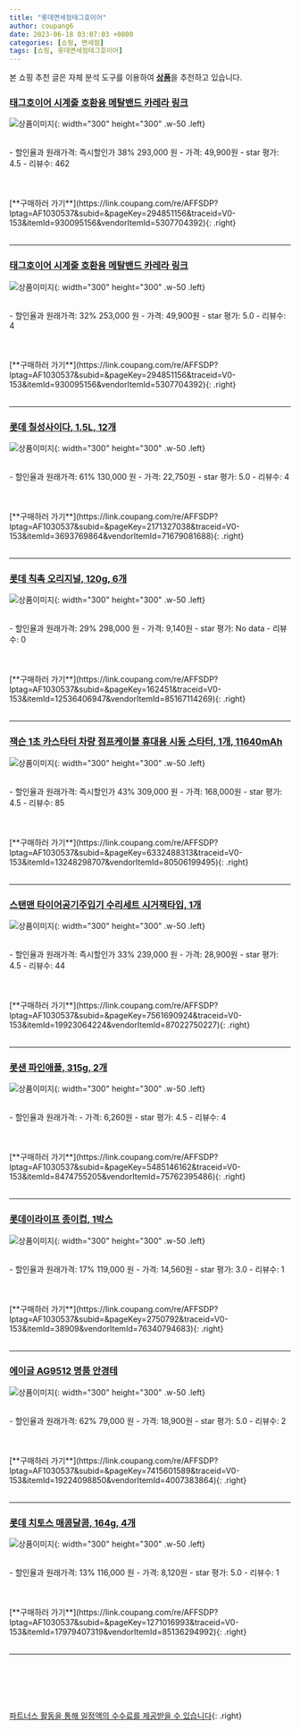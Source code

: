 ```yaml
---
title: "롯데면세점태그호이어"
author: coupang6
date: 2023-06-18 03:07:03 +0800
categories: [쇼핑, 면세점]
tags: [쇼핑, 롯데면세점태그호이어]
---
```


본 쇼핑 추천 글은 자체 분석 도구를 이용하여 [**상품**](https://link.coupang.com/a/bao1ui)을 추천하고 있습니다.

### [태그호이어 시계줄 호환용 메탈밴드 카레라 링크](https://link.coupang.com/re/AFFSDP?lptag=AF1030537&subid=&pageKey=294851156&traceid=V0-153&itemId=930095156&vendorItemId=5307704392)

![상품이미지](https://thumbnail10.coupangcdn.com/thumbnails/remote/230x230ex/image/vendor_inventory/e29e/0fd4a6a59647b6e3068b5e53e32f74416c2b3af63710067db085b3ec09b8.jpg){: width="300" height="300" .w-50 .left}


<br>
- 할인율과 원래가격: 즉시할인가 38%  293,000   원
- 가격: 49,900원
- star 평가: 4.5
- 리뷰수: 462
<br>
<br>
<br>
<br>
[**구매하러 가기**](https://link.coupang.com/re/AFFSDP?lptag=AF1030537&subid=&pageKey=294851156&traceid=V0-153&itemId=930095156&vendorItemId=5307704392){: .right}
<br>
<br>

---

### [태그호이어 시계줄 호환용 메탈밴드 카레라 링크](https://link.coupang.com/re/AFFSDP?lptag=AF1030537&subid=&pageKey=294851156&traceid=V0-153&itemId=930095156&vendorItemId=5307704392)

![상품이미지](https://thumbnail10.coupangcdn.com/thumbnails/remote/230x230ex/image/vendor_inventory/e29e/0fd4a6a59647b6e3068b5e53e32f74416c2b3af63710067db085b3ec09b8.jpg){: width="300" height="300" .w-50 .left}


<br>
- 할인율과 원래가격: 32%  253,000   원
- 가격: 49,900원
- star 평가: 5.0
- 리뷰수: 4
<br>
<br>
<br>
<br>
[**구매하러 가기**](https://link.coupang.com/re/AFFSDP?lptag=AF1030537&subid=&pageKey=294851156&traceid=V0-153&itemId=930095156&vendorItemId=5307704392){: .right}
<br>
<br>

---

### [롯데 칠성사이다, 1.5L, 12개](https://link.coupang.com/re/AFFSDP?lptag=AF1030537&subid=&pageKey=2171327038&traceid=V0-153&itemId=3693769864&vendorItemId=71679081688)

![상품이미지](https://thumbnail6.coupangcdn.com/thumbnails/remote/230x230ex/image/retail/images/2353161375028518-f4205999-09bc-4613-b759-f41150b62bb5.jpg){: width="300" height="300" .w-50 .left}


<br>
- 할인율과 원래가격: 61%  130,000   원
- 가격: 22,750원
- star 평가: 5.0
- 리뷰수: 4
<br>
<br>
<br>
<br>
[**구매하러 가기**](https://link.coupang.com/re/AFFSDP?lptag=AF1030537&subid=&pageKey=2171327038&traceid=V0-153&itemId=3693769864&vendorItemId=71679081688){: .right}
<br>
<br>

---

### [롯데 칙촉 오리지널, 120g, 6개](https://link.coupang.com/re/AFFSDP?lptag=AF1030537&subid=&pageKey=162451&traceid=V0-153&itemId=12536406947&vendorItemId=85167114269)

![상품이미지](https://thumbnail8.coupangcdn.com/thumbnails/remote/230x230ex/image/retail/images/2369967909446000-196ba643-5b63-43f7-8ca4-a18e65f7cd04.jpg){: width="300" height="300" .w-50 .left}


<br>
- 할인율과 원래가격: 29%  298,000   원
- 가격: 9,140원
- star 평가: No data
- 리뷰수: 0
<br>
<br>
<br>
<br>
[**구매하러 가기**](https://link.coupang.com/re/AFFSDP?lptag=AF1030537&subid=&pageKey=162451&traceid=V0-153&itemId=12536406947&vendorItemId=85167114269){: .right}
<br>
<br>

---

### [잭슨 1초 카스타터 차량 점프케이블 휴대용 시동 스타터, 1개, 11640mAh](https://link.coupang.com/re/AFFSDP?lptag=AF1030537&subid=&pageKey=6332488313&traceid=V0-153&itemId=13248298707&vendorItemId=80506199495)

![상품이미지](https://thumbnail8.coupangcdn.com/thumbnails/remote/230x230ex/image/vendor_inventory/b9e4/55d2f631ae1f4e8dfdcd26bb795d8cde920d1efe59848d766d3151366672.JPG){: width="300" height="300" .w-50 .left}


<br>
- 할인율과 원래가격: 즉시할인가 43%  309,000   원
- 가격: 168,000원
- star 평가: 4.5
- 리뷰수: 85
<br>
<br>
<br>
<br>
[**구매하러 가기**](https://link.coupang.com/re/AFFSDP?lptag=AF1030537&subid=&pageKey=6332488313&traceid=V0-153&itemId=13248298707&vendorItemId=80506199495){: .right}
<br>
<br>

---

### [스탠맨 타이어공기주입기 수리세트 시거잭타입, 1개](https://link.coupang.com/re/AFFSDP?lptag=AF1030537&subid=&pageKey=7561690924&traceid=V0-153&itemId=19923064224&vendorItemId=87022750227)

![상품이미지](https://thumbnail9.coupangcdn.com/thumbnails/remote/230x230ex/image/vendor_inventory/7f0a/08b5be0f49443a88ad049ff425709832737071add39d5476c481227973d4.jpg){: width="300" height="300" .w-50 .left}


<br>
- 할인율과 원래가격: 즉시할인가 33%  239,000   원
- 가격: 28,900원
- star 평가: 4.5
- 리뷰수: 44
<br>
<br>
<br>
<br>
[**구매하러 가기**](https://link.coupang.com/re/AFFSDP?lptag=AF1030537&subid=&pageKey=7561690924&traceid=V0-153&itemId=19923064224&vendorItemId=87022750227){: .right}
<br>
<br>

---

### [롯샌 파인애플, 315g, 2개](https://link.coupang.com/re/AFFSDP?lptag=AF1030537&subid=&pageKey=5485146162&traceid=V0-153&itemId=8474755205&vendorItemId=75762395486)

![상품이미지](https://thumbnail9.coupangcdn.com/thumbnails/remote/230x230ex/image/retail/images/113753709333834-a348e2a0-10f2-4982-80b6-d410fed9cf81.jpg){: width="300" height="300" .w-50 .left}


<br>
- 할인율과 원래가격: 
- 가격: 6,260원
- star 평가: 4.5
- 리뷰수: 4
<br>
<br>
<br>
<br>
[**구매하러 가기**](https://link.coupang.com/re/AFFSDP?lptag=AF1030537&subid=&pageKey=5485146162&traceid=V0-153&itemId=8474755205&vendorItemId=75762395486){: .right}
<br>
<br>

---

### [롯데이라이프 종이컵, 1박스](https://link.coupang.com/re/AFFSDP?lptag=AF1030537&subid=&pageKey=2750792&traceid=V0-153&itemId=38909&vendorItemId=76340794683)

![상품이미지](https://thumbnail6.coupangcdn.com/thumbnails/remote/230x230ex/image/vendor_inventory/40d9/4ad46762f21d59925c92db503d0d3168a1f6c7a8c97d9a37157e45e43076.jpg){: width="300" height="300" .w-50 .left}


<br>
- 할인율과 원래가격: 17%  119,000   원
- 가격: 14,560원
- star 평가: 3.0
- 리뷰수: 1
<br>
<br>
<br>
<br>
[**구매하러 가기**](https://link.coupang.com/re/AFFSDP?lptag=AF1030537&subid=&pageKey=2750792&traceid=V0-153&itemId=38909&vendorItemId=76340794683){: .right}
<br>
<br>

---

### [에이글 AG9512 명품 안경테](https://link.coupang.com/re/AFFSDP?lptag=AF1030537&subid=&pageKey=7415601589&traceid=V0-153&itemId=19224098850&vendorItemId=4007383864)

![상품이미지](https://thumbnail9.coupangcdn.com/thumbnails/remote/230x230ex/image/vendor_inventory/4d4b/52944fdc9cd7efdd4cb89e81d60c7d98062a2cff0015d71627ec59c9b52b.jpg){: width="300" height="300" .w-50 .left}


<br>
- 할인율과 원래가격: 62%  79,000   원
- 가격: 18,900원
- star 평가: 5.0
- 리뷰수: 2
<br>
<br>
<br>
<br>
[**구매하러 가기**](https://link.coupang.com/re/AFFSDP?lptag=AF1030537&subid=&pageKey=7415601589&traceid=V0-153&itemId=19224098850&vendorItemId=4007383864){: .right}
<br>
<br>

---

### [롯데 치토스 매콤달콤, 164g, 4개](https://link.coupang.com/re/AFFSDP?lptag=AF1030537&subid=&pageKey=1271016993&traceid=V0-153&itemId=17979407319&vendorItemId=85136294992)

![상품이미지](https://thumbnail6.coupangcdn.com/thumbnails/remote/230x230ex/image/retail/images/2119404848414979-46a9d8d9-a7b2-4835-8f96-abc46adfb4e5.jpg){: width="300" height="300" .w-50 .left}


<br>
- 할인율과 원래가격: 13%  116,000   원
- 가격: 8,120원
- star 평가: 5.0
- 리뷰수: 1
<br>
<br>
<br>
<br>
[**구매하러 가기**](https://link.coupang.com/re/AFFSDP?lptag=AF1030537&subid=&pageKey=1271016993&traceid=V0-153&itemId=17979407319&vendorItemId=85136294992){: .right}
<br>
<br>

---
<br><br><br><br><br> [파트너스 활동을 통해 일정액의 수수료를 제공받을 수 있습니다](https://link.coupang.com/a/bao1ui){: .right}